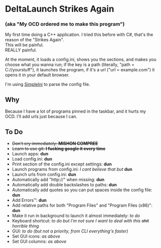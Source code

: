 # DeltaLaunch Strikes Again
### (aka "My OCD ordered me to make this program")
My first time doing a C++ application.
I tried this before with C#, that's the reason of the "Strikes Again".  
This will be painful.  
REALLY painful.  

At the moment, it loads a config.ini, shows you the sections, and makes you choose what you wanna run; if the key is a path (literally, "path = C://yourstuff"), it launches the program, if it's a url ("url = example.com") it opens it in your default browser.

I'm using [SimpleIni](https://github.com/brofield/simpleini) to parse the config file.

## Why
Because I have a lot of programs pinned in the taskbar, and it hurts my OCD. I'll add urls just because I can.

## To Do
* ~~Don't cry immediately: **MISHON COMPREE**~~
* ~~Learn to use git: **I fucking google it every time**~~
* Launch apps: **dun**
* Load config.ini: **dun**
* Print section of the config.ini except settings: **dun**
* Launch programs from config.ini: *I cant believe that but* **dun**
* Launch urls from config.ini: **dun**
* Automatically add "http://" when missing: **dun**
* Automatically add double backslashes to paths: **dun**
* Automatically add quotes so you can put spaces inside the config file: **dun**
* Add Errors™: **dun**
* Add relative paths for both "Program Files" and "Program Files (x86)": **dun**
* Make it run in background to launch it almost immediately: *to do*
* Keyboard shortcut: *to do but I'm not sure I want to deal with this ~~shit~~ horrible thing*
* GUI: *to do (but not a priority, from CLI everything's faster)*
* Set GUI icons: *as above*
* Set GUI columns: *as above*